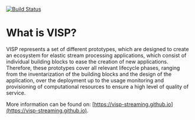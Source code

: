 [![Build Status](https://travis-ci.org/visp-streaming/runtime.svg?branch=master)](https://travis-ci.org/visp-streaming/runtime)

# What is VISP?
VISP represents a set of different prototypes, which are designed to create an ecosystem for elastic stream processing applications, which consist of individual building blocks to ease the creation of new applications. Therefore, these prototypes cover all relevant lifecycle phases, ranging from the inventarization of the building blocks and the design of the application, over the deployment up to the usage monitoring and provisioning of computational resources to ensure a high level of quality of service.

More information can be found on: 
[https://visp-streaming.github.io](https://visp-streaming.github.io).
